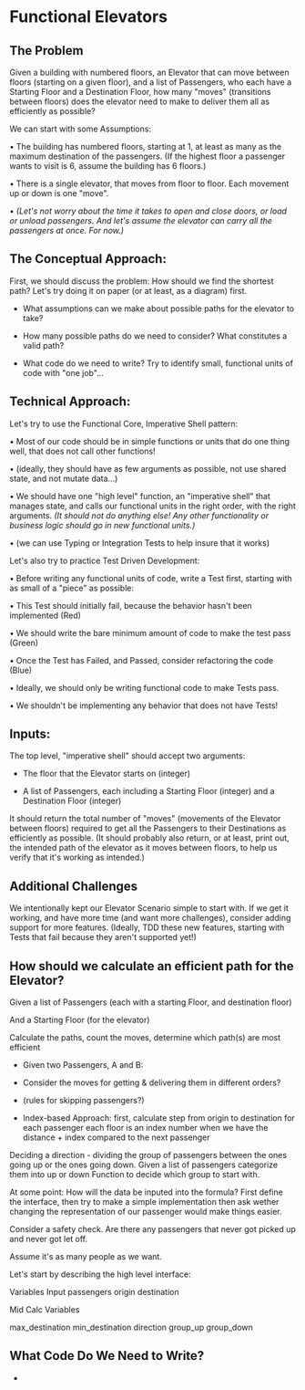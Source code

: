 # Functional Elevators

## The Problem

Given a building with numbered floors, an Elevator that can move between floors (starting on a given floor), and a list of Passengers, who each have a Starting Floor and a Destination Floor, how many "moves" (transitions between floors) does the elevator need to make to deliver them all as efficiently as possible?

We can start with some Assumptions:

• The building has numbered floors, starting at 1, at least as many as the maximum destination of the passengers. (If the highest floor a passenger wants to visit is 6, assume the building has 6 floors.)

• There is a single elevator, that moves from floor to floor. Each movement up or down is one "move".

• _(Let's not worry about the time it takes to open and close doors, or load or unload passengers. And let's assume the elevator can carry all the passengers at once. For now.)_

## The Conceptual Approach:

First, we should discuss the problem: How should we find the shortest path? Let's try doing it on paper (or at least, as a diagram) first.

* What assumptions can we make about possible paths for the elevator to take?

* How many possible paths do we need to consider? What constitutes a valid path?

* What code do we need to write? Try to identify small, functional units of code with "one job"...

## Technical Approach:

Let's try to use the Functional Core, Imperative Shell pattern:

• Most of our code should be in simple functions or units that do one thing well, that does not call other functions!

 • (ideally, they should have as few arguments as possible, not use shared state, and not mutate data...)

• We should have one "high level" function, an "imperative shell" that manages state, and calls our functional units in the right order, with the right arguments. _(It should not do anything else! Any other functionality or business logic should go in new functional units.)_

 • (we can use Typing or Integration Tests to help insure that it works)

Let's also try to practice Test Driven Development:

• Before writing any functional units of code, write a Test first, starting with as small of a "piece" as possible:

 • This Test should initially fail, because the behavior hasn't been implemented (Red)

 • We should write the bare minimum amount of code to make the test pass (Green)

 • Once the Test has Failed, and Passed, consider refactoring the code (Blue)

• Ideally, we should only be writing functional code to make Tests pass.

 • We shouldn't be implementing any behavior that does not have Tests!

## Inputs:

The top level, "imperative shell" should accept two arguments:

* The floor that the Elevator starts on (integer)

* A list of Passengers, each including a Starting Floor (integer) and a Destination Floor (integer)

It should return the total number of "moves" (movements of the Elevator between floors) required to get all the Passengers to their Destinations as efficiently as possible. (It should probably also return, or at least, print out, the intended path of the elevator as it moves between floors, to help us verify that it's working as intended.)

## Additional Challenges

We intentionally kept our Elevator Scenario simple to start with. If we get it working, and have more time (and want more challenges), consider adding support for more features. (Ideally, TDD these new features, starting with Tests that fail because they aren't supported yet!)

## How should we calculate an efficient path for the Elevator?

Given a list of Passengers (each with a starting Floor, and destination floor)

And a Starting Floor (for the elevator)

Calculate the paths, count the moves, determine which path(s) are most efficient

* Given two Passengers, A and B:

 * Consider the moves for getting & delivering them in different orders?

  * (rules for skipping passengers?)

 * Index-based Approach:
    first, calculate step from origin to destination for each passenger
    each floor is an index number
    when we have the distance + index compared to the next passenger  

Deciding a direction - dividing the group of passengers between the ones going up or the ones going down.
Given a list of passengers categorize them into up or down
Function to decide which group to start with.

At some point: How will the data be inputed into the formula?
First define the interface,
then try to make a simple implementation
then ask wether changing the representation of our passenger would make things easier.

Consider a safety check. Are there any passengers that never got picked up and never got let off.

Assume it's as many people as we want.

Let's start by describing the high level interface:

Variables Input
passengers
origin
destination 

Mid Calc Variables

max_destination min_destination
direction
group_up
group_down




## What Code Do We Need to Write?

* 
